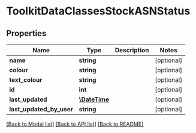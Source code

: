 # ToolkitDataClassesStockASNStatus

## Properties
Name | Type | Description | Notes
------------ | ------------- | ------------- | -------------
**name** | **string** |  | [optional] 
**colour** | **string** |  | [optional] 
**text_colour** | **string** |  | [optional] 
**id** | **int** |  | [optional] 
**last_updated** | [**\DateTime**](\DateTime.md) |  | [optional] 
**last_updated_by_user** | **string** |  | [optional] 

[[Back to Model list]](../README.md#documentation-for-models) [[Back to API list]](../README.md#documentation-for-api-endpoints) [[Back to README]](../README.md)


